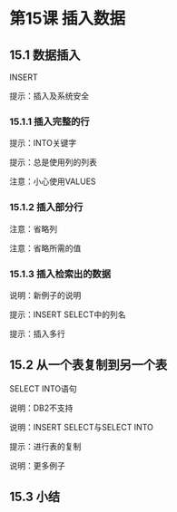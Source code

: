# 第15课 插入数据

## 15.1 数据插入

INSERT

提示：插入及系统安全

### 15.1.1 插入完整的行

提示：INTO关键字

提示：总是使用列的列表

注意：小心使用VALUES

### 15.1.2 插入部分行

注意：省略列

注意：省略所需的值

### 15.1.3 插入检索出的数据

说明：新例子的说明

提示：INSERT SELECT中的列名

提示：插入多行

## 15.2 从一个表复制到另一个表

SELECT INTO语句

说明：DB2不支持

说明：INSERT SELECT与SELECT INTO

提示：进行表的复制

说明：更多例子

## 15.3 小结